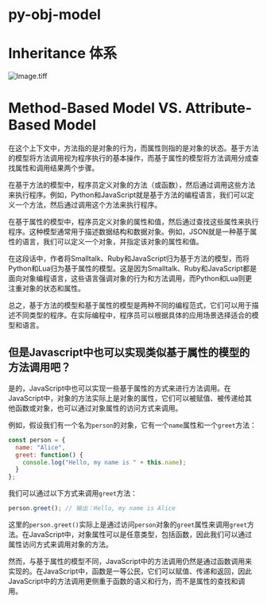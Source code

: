 # py-obj-model

# Inheritance 体系

![Image.tiff](https://res.craft.do/user/full/ef363a0d-96e2-ce0d-d615-edb486d8a754/doc/4F3CC9C6-45D3-496F-A3A0-30E989B7058F/72BBE61F-A8DD-4938-A927-4BD6FAA30370_2/JsogQW5y5SIBosuP53W8ETB4dig6ROrPUmukRDFFf7kz/Image.tiff)

# Method-Based Model VS. Attribute-Based Model

在这个上下文中，方法指的是对象的行为，而属性则指的是对象的状态。基于方法的模型将方法调用视为程序执行的基本操作，而基于属性的模型将方法调用分成查找属性和调用结果两个步骤。

在基于方法的模型中，程序员定义对象的方法（或函数），然后通过调用这些方法来执行程序。例如，Python和JavaScript就是基于方法的编程语言，我们可以定义一个方法，然后通过调用这个方法来执行程序。

在基于属性的模型中，程序员定义对象的属性和值，然后通过查找这些属性来执行程序。这种模型通常用于描述数据结构和数据对象。例如，JSON就是一种基于属性的语言，我们可以定义一个对象，并指定该对象的属性和值。

在这段话中，作者将Smalltalk、Ruby和JavaScript归为基于方法的模型，而将Python和Lua归为基于属性的模型。这是因为Smalltalk、Ruby和JavaScript都是面向对象编程语言，这些语言强调对象的行为和方法调用，而Python和Lua则更注重对象的状态和属性。

总之，基于方法的模型和基于属性的模型是两种不同的编程范式，它们可以用于描述不同类型的程序。在实际编程中，程序员可以根据具体的应用场景选择适合的模型和语言。

## 但是Javascript中也可以实现类似基于属性的模型的方法调用吧？

是的，JavaScript中也可以实现一些基于属性的方式来进行方法调用。在JavaScript中，对象的方法实际上是对象的属性，它们可以被赋值、被传递给其他函数或对象，也可以通过对象属性的访问方式来调用。

例如，假设我们有一个名为`person`的对象，它有一个`name`属性和一个`greet`方法：

```javascript
const person = {
  name: "Alice",
  greet: function() {
    console.log("Hello, my name is " + this.name);
  }
};
```

我们可以通过以下方式来调用`greet`方法：

```javascript
person.greet(); // 输出：Hello, my name is Alice
```

这里的`person.greet()`实际上是通过访问`person`对象的`greet`属性来调用`greet`方法。在JavaScript中，对象属性可以是任意类型，包括函数，因此我们可以通过属性访问方式来调用对象的方法。

然而，与基于属性的模型不同，JavaScript中的方法调用仍然是通过函数调用来实现的。在JavaScript中，函数是一等公民，它们可以赋值、传递和返回，因此JavaScript中的方法调用更侧重于函数的语义和行为，而不是属性的查找和调用。

